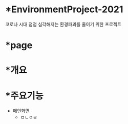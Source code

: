 # *EnvironmentProject-2021
코로나 시대 점점 심각해지는 환경파괴를 줄이기 위한 프로젝트
  
# *page
  
# *개요
  
# *주요기능
  
* 메인화면
  * ㅁㄴㅇㄹ
 
